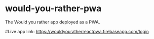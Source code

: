 # would-you-rather-pwa
The Would you rather app deployed as a PWA.

#Live app link: 
https://wouldyouratherreactpwa.firebaseapp.com/login
